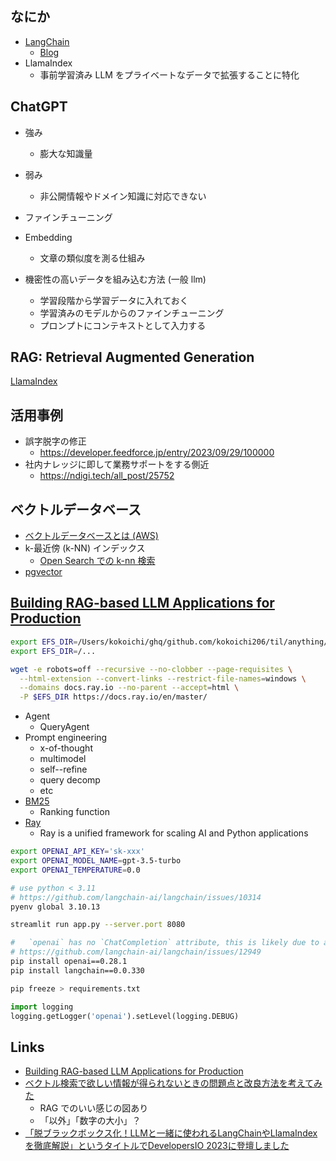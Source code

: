## なにか

- [LangChain](https://www.langchain.com/)
  - [Blog](https://blog.langchain.dev/)
- LlamaIndex
  - 事前学習済み LLM をプライベートなデータで拡張することに特化

## ChatGPT

- 強み
  - 膨大な知識量
- 弱み
  - 非公開情報やドメイン知識に対応できない
- ファインチューニング
- Embedding
  - 文章の類似度を測る仕組み

- 機密性の高いデータを組み込む方法 (一般 llm)
  - 学習段階から学習データに入れておく
  - 学習済みのモデルからのファインチューニング
  - プロンプトにコンテキストとして入力する

## RAG: Retrieval Augmented Generation

[LlamaIndex](https://gpt-index.readthedocs.io/en/latest/getting_started/concepts.html)

## 活用事例

- 誤字脱字の修正
  - https://developer.feedforce.jp/entry/2023/09/29/100000
- 社内ナレッジに即して業務サポートをする側近
  - https://ndigi.tech/all_post/25752

## ベクトルデータベース

- [ベクトルデータベースとは (AWS)](https://aws.amazon.com/jp/what-is/vector-databases/)
- k-最近傍 (k-NN) インデックス
  - [Open Search での k-nn 検索](https://docs.aws.amazon.com/ja_jp/opensearch-service/latest/developerguide/knn.html#knn-settings)
- [pgvector](https://github.com/pgvector/pgvector)

## [Building RAG-based LLM Applications for Production](https://www.anyscale.com/blog/a-comprehensive-guide-for-building-rag-based-llm-applications-part-1)

``` sh
export EFS_DIR=/Users/kokoichi/ghq/github.com/kokoichi206/til/anything/llm
export EFS_DIR=/...

wget -e robots=off --recursive --no-clobber --page-requisites \
  --html-extension --convert-links --restrict-file-names=windows \
  --domains docs.ray.io --no-parent --accept=html \
  -P $EFS_DIR https://docs.ray.io/en/master/
```

- Agent
  - QueryAgent
- Prompt engineering
  - x-of-thought
  - multimodel
  - self--refine
  - query decomp
  - etc
- [BM25](https://en.wikipedia.org/wiki/Okapi_BM25)
  - Ranking function
- [Ray](https://github.com/ray-project/ray)
  - Ray is a unified framework for scaling AI and Python applications

``` sh
export OPENAI_API_KEY='sk-xxx'
export OPENAI_MODEL_NAME=gpt-3.5-turbo
export OPENAI_TEMPERATURE=0.0

# use python < 3.11
# https://github.com/langchain-ai/langchain/issues/10314
pyenv global 3.10.13

streamlit run app.py --server.port 8080

#   `openai` has no `ChatCompletion` attribute, this is likely due to an old version of the openai package.
# https://github.com/langchain-ai/langchain/issues/12949
pip install openai==0.28.1
pip install langchain==0.0.330

pip freeze > requirements.txt
```

``` python
import logging
logging.getLogger('openai').setLevel(logging.DEBUG)
```

## Links

- [Building RAG-based LLM Applications for Production](https://www.anyscale.com/blog/a-comprehensive-guide-for-building-rag-based-llm-applications-part-1)
- [ベクトル検索で欲しい情報が得られないときの問題点と改良方法を考えてみた](https://dev.classmethod.jp/articles/problem-and-improve-methods-of-vector-search/)
  - RAG でのいい感じの図あり
  - 「以外」「数字の大小」？
- [「脱ブラックボックス化！LLMと一緒に使われるLangChainやLlamaIndexを徹底解説」というタイトルでDevelopersIO 2023に登壇しました](https://dev.classmethod.jp/articles/openai-langchain-llamaindex-devio2023/)
